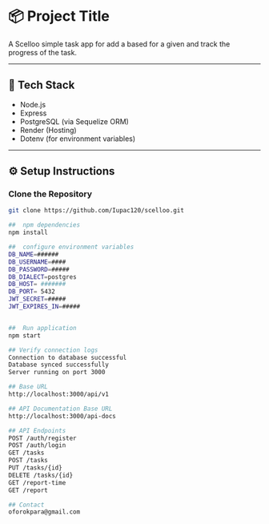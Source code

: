 # 📦 Project Title

A Scelloo simple task app for add a based for a given and track the progress of the task.

---

## 🚀 Tech Stack

- Node.js  
- Express  
- PostgreSQL (via Sequelize ORM)  
- Render (Hosting)  
- Dotenv (for environment variables)  

---

## ⚙️ Setup Instructions

### Clone the Repository

```bash
git clone https://github.com/Iupac120/scelloo.git

##  npm dependencies
npm install

##  configure environment variables
DB_NAME=######
DB_USERNAME=####
DB_PASSWORD=#####
DB_DIALECT=postgres
DB_HOST= #######
DB_PORT= 5432
JWT_SECRET=#####
JWT_EXPIRES_IN=#####


##  Run application
npm start

## Verify connection logs
Connection to database successful
Database synced successfully
Server running on port 3000

## Base URL
http://localhost:3000/api/v1

## API Documentation Base URL
http://localhost:3000/api-docs

## API Endpoints
POST /auth/register
POST /auth/login
GET /tasks
POST /tasks
PUT /tasks/{id}
DELETE /tasks/{id}
GET /report-time
GET /report

## Contact 
oforokpara@gmail.com
